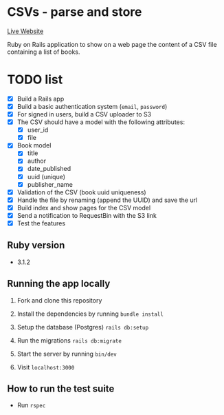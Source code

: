 # CSVs - parse and store

[Live Website](https://csvs.fly.dev/ "Live Website")

Ruby on Rails application to show on a web page the content of a CSV file containing a list of books.

# TODO list

- [x] Build a Rails app
- [x] Build a basic authentication system (`email`, `password`)
- [x] For signed in users, build a CSV uploader to S3
- [x] The CSV should have a model with the following attributes:
    - [x] user_id 
    - [x] file
- [x] Book model
    - [x] title
    - [x] author
    - [x] date_published
    - [x] uuid (unique)
    - [x] publisher_name
- [x] Validation of the CSV (book uuid uniqueness)
- [x] Handle the file by renaming (append the UUID) and save the url
- [x] Build index and show pages for the CSV model
- [x] Send a notification to RequestBin with the S3 link
- [x] Test the features

## Ruby version

* 3.1.2

## Running the app locally

1. Fork and clone this repository

2. Install the dependencies by running `bundle install`

3. Setup the database (Postgres) `rails db:setup`

3. Run the migrations `rails db:migrate`

4. Start the server by running `bin/dev`

5. Visit `localhost:3000`

## How to run the test suite

* Run `rspec`
